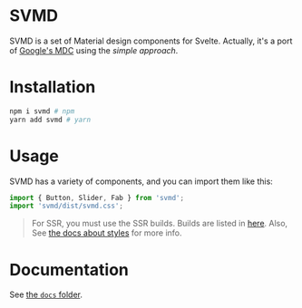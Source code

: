 # SVMD
SVMD is a set of Material design components for Svelte. Actually, it's a port of [Google's MDC](https://material.io/develop/web) using the _simple approach_.

# Installation
```sh
npm i svmd # npm
yarn add svmd # yarn
```

# Usage
SVMD has a variety of components, and you can import them like this:
```js
import { Button, Slider, Fab } from 'svmd';
import 'svmd/dist/svmd.css';
```
> For SSR, you must use the SSR builds. Builds are listed in [here](docs/builds.md).
> Also, See [the docs about styles](docs/styles.md) for more info.

# Documentation
See [the `docs` folder](./docs).

